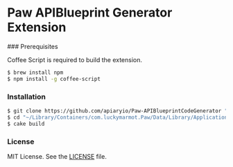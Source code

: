 Paw APIBlueprint Generator Extension
====================================

### Prerequisites

Coffee Script is required to build the extension.

```bash
$ brew install npm
$ npm install -g coffee-script
```

### Installation

```bash
$ git clone https://github.com/apiaryio/Paw-APIBlueprintCodeGenerator "~/Library/Containers/com.luckymarmot.Paw/Data/Library/Application Support/com.luckymarmot.Paw/Extensions/io.apiary.PawExtensions.APIBlueprintGenerator"
$ cd "~/Library/Containers/com.luckymarmot.Paw/Data/Library/Application Support/com.luckymarmot.Paw/Extensions/io.apiary.PawExtensions.APIBlueprintGenerator"
$ cake build
```

### License

MIT License. See the [LICENSE](LICENSE) file.

